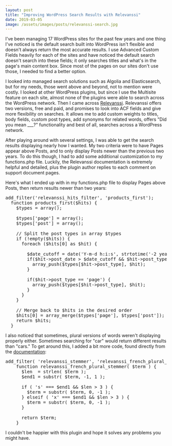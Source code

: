 ```yaml
---
layout: post
title: "Improving WordPress Search Results with Relevanssi"
date: 2019-03-05
image: /assets/images/posts/relevanssi-search.jpg
---
```

I've been managing 17 WordPress sites for the past few years and one thing I've noticed is the default search built into WordPress isn't flexible and doesn't always return the most accurate results. I use Advanced Custom Fields heavily for each of the sites and have noticed the default search doesn't search into these fields; it only searches titles and what's in the page's main content box. Since most of the pages on our sites don't use those, I needed to find a better option.

I looked into managed search solutions such as Algolia and Elasticsearch, but for my needs, those went above and beyond, not to mention were costly. I looked at other WordPress plugins, but since I use the Multisite feature on each site, almost none of the plugins were able to search across the WordPress network. Then I came across [Relevanssi](https://www.relevanssi.com/). Relevanssi offers two versions, free and paid, and promises to look into ACF fields and give more flexibility on searches. It allows me to add custom weights to titles, body fields, custom post types, add synonyms for related words, offers "Did you mean ___?" functionality and best of all, searches across a WordPress network.

After playing around with several settings, I was able to get the search results displaying nearly how I wanted. My two criteria were to have Pages appear above Posts, and to only display Posts newer than the previous two years. To do this though, I had to add some additional customization to my functions.php file. Luckily, the Relevanssi documentation is extremely helpful and detailed, plus the plugin author replies to each comment on support document pages.

Here's what I ended up with in my functions.php file to display Pages above Posts, then return results newer than two years:

<pre>
add_filter('relevanssi_hits_filter', 'products_first');
  function products_first($hits) {
    $types = array();

    $types['page'] = array();
    $types['post'] = array();

    // Split the post types in array $types
    if (!empty($hits)) {
      foreach ($hits[0] as $hit) {

        $date_cutoff = date('Y-m-d h:i:s', strtotime('-2 years'));
        if($hit->post_date > $date_cutoff && $hit->post_type == 'post') {
          array_push($types[$hit->post_type], $hit);
        }

        if($hit->post_type == 'page') {
          array_push($types[$hit->post_type], $hit);
        }
      }
    }

    // Merge back to $hits in the desired order
    $hits[0] = array_merge($types['page'], $types['post']);
    return $hits;
  }
</pre>

I also noticed that sometimes, plural versions of words weren't displaying properly either. Sometimes searching for "car" would return different results than "cars." To get around this, I added a bit more code, found directly from the [documentation](https://www.relevanssi.com/knowledge-base/simple-french-plurals/):

<pre>add_filter( 'relevanssi_stemmer', 'relevanssi_french_plural_stemmer' );
    function relevanssi_french_plural_stemmer( $term ) {
      $len  = strlen( $term );
      $end1 = substr( $term, -1, 1 );

      if ( 's' === $end1 && $len > 3 ) {
        $term = substr( $term, 0, -1 );
      } elseif ( 'x' === $end1 && $len > 3 ) {
        $term = substr( $term, 0, -1 );
      }

      return $term;
    }</pre>

I couldn't be happier with this plugin and hope it solves any problems you might have.